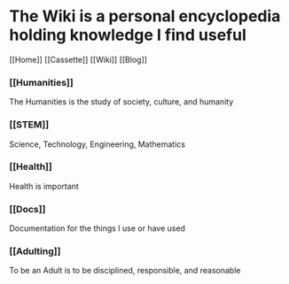 # The Wiki is a personal encyclopedia holding knowledge I find useful
[[Home]]
[[Cassette]]
[[Wiki]]
[[Blog]]

### [[Humanities]]
The Humanities is the study of society, culture, and humanity

### [[STEM]]
Science, Technology, Engineering, Mathematics

### [[Health]]
Health is important

### [[Docs]]
Documentation for the things I use or have used

### [[Adulting]]
To be an Adult is to be disciplined, responsible, and reasonable